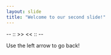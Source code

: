 ```yaml
---
layout: slide
title: "Welcome to our second slide!"
---
```

-- :: >>  << :: --

Use the left arrow to go back!
